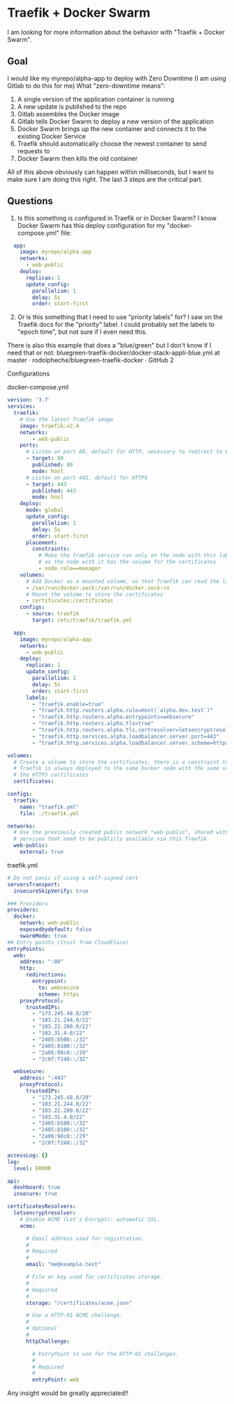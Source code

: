 # Traefik + Docker Swarm

I am looking for more information about the behavior with "Traefik + Docker Swarm".

## Goal

I would like my myrepo/alpha-app to deploy with Zero Downtime (I am using Gitlab to do this for me)
What "zero-downtime means":

 1. A single version of the application container is running
 2. A new update is published to the repo
 3. Gitlab assembles the Docker image
 4. Gitlab tells Docker Swarm to deploy a new version of the application
 5. Docker Swarm brings up the new container and connects it to the existing Docker Service
 6. Traefik should automatically choose the newest container to send requests to
 7. Docker Swarm then kills the old container

All of this above obviously can happen within milliseconds, but I want to make sure I am doing this right. The last 3 steps are the critical part.

## Questions
1. Is this something is configured in Traefik or in Docker Swarm?
   I know Docker Swarm has this deploy configuration for my "docker-compose.yml" file:

```docker-compose.yml
  app:
    image: myrepo/alpha-app
    networks:
      - web-public
    deploy:
      replicas: 1
      update_config:
        parallelism: 1
        delay: 5s
        order: start-first
```


2. Or is this something that I need to use "priority labels" for?
   I saw on the Traefik docs for the "priority" label. I could probably set the labels to "epoch time", but not sure if I even need this.

There is also this example that does a "blue/green" but I don't know if I need that or not: bluegreen-traefik-docker/docker-stack-appli-blue.yml at master · rodolpheche/bluegreen-traefik-docker · GitHub 2

Configurations

docker-compose.yml
```docker-compose.yml
version: '3.7'
services:
  traefik:
    # Use the latest Traefik image
    image: traefik:v2.4
    networks:
        - web-public
    ports:
      # Listen on port 80, default for HTTP, necessary to redirect to HTTPS
      - target: 80
        published: 80
        mode: host
      # Listen on port 443, default for HTTPS
      - target: 443
        published: 443
        mode: host
    deploy:
      mode: global
      update_config:
        parallelism: 1
        delay: 5s
        order: start-first
      placement:
        constraints:
          # Make the traefik service run only on the node with this label
          # as the node with it has the volume for the certificates
          - node.role==manager
    volumes:
      # Add Docker as a mounted volume, so that Traefik can read the labels of other services
      - /var/run/docker.sock:/var/run/docker.sock:ro
      # Mount the volume to store the certificates
      - certificates:/certificates
    configs:
      - source: traefik
        target: /etc/traefik/traefik.yml

  app:
    image: myrepo/alpha-app
    networks:
      - web-public
    deploy:
      replicas: 1
      update_config:
        parallelism: 1
        delay: 5s
        order: start-first
      labels:
        - "traefik.enable=true"
        - "traefik.http.routers.alpha.rule=Host(`alpha.dev.test`)"
        - "traefik.http.routers.alpha.entrypoints=websecure"
        - "traefik.http.routers.alpha.tls=true"
        - "traefik.http.routers.alpha.tls.certresolver=letsencryptresolver"
        - "traefik.http.services.alpha.loadbalancer.server.port=443"
        - "traefik.http.services.alpha.loadbalancer.server.scheme=https"

volumes:
  # Create a volume to store the certificates, there is a constraint to make sure
  # Traefik is always deployed to the same Docker node with the same volume containing
  # the HTTPS certificates
  certificates:

configs:
  traefik:
    name: "traefik.yml"
    file: ./traefik.yml

networks:
  # Use the previously created public network "web-public", shared with other
  # services that need to be publicly available via this Traefik
  web-public:
    external: true

```

traefik.yml

```yaml
# Do not panic if using a self-signed cert
serversTransport:
  insecureSkipVerify: true

### Providers
providers:
  docker:
    network: web-public
    exposedbydefault: false
    swarmMode: true
## Entry points (trust from CloudFlare)
entryPoints:
  web:
    address: ":80"
    http:
      redirections:
        entrypoint:
          to: websecure
          scheme: https
    proxyProtocol:
      trustedIPs:
        - "173.245.48.0/20"
        - "103.21.244.0/22"
        - "103.22.200.0/22"
        - "103.31.4.0/22"
        - "2405:b500::/32"
        - "2405:8100::/32"
        - "2a06:98c0::/29"
        - "2c0f:f248::/32"

  websecure:
    address: ":443"
    proxyProtocol:
      trustedIPs:
        - "173.245.48.0/20"
        - "103.21.244.0/22"
        - "103.22.200.0/22"
        - "103.31.4.0/22"
        - "2405:b500::/32"
        - "2405:8100::/32"
        - "2a06:98c0::/29"
        - "2c0f:f248::/32"

accessLog: {}
log:
  level: ERROR

api:
  dashboard: true
  insecure: true

certificatesResolvers:
  letsencryptresolver:
    # Enable ACME (Let's Encrypt): automatic SSL.
    acme:

      # Email address used for registration.
      #
      # Required
      #
      email: "me@example.test"

      # File or key used for certificates storage.
      #
      # Required
      #
      storage: "/certificates/acme.json"

      # Use a HTTP-01 ACME challenge.
      #
      # Optional
      #
      httpChallenge:

        # EntryPoint to use for the HTTP-01 challenges.
        #
        # Required
        #
        entryPoint: web
```
Any insight would be greatly appreciated!! 